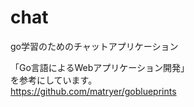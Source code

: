 # chat
go学習のためのチャットアプリケーション<br>

「Go言語によるWebアプリケーション開発」<br>
を参考にしています。<br>
https://github.com/matryer/goblueprints<br>
